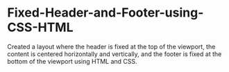 # Fixed-Header-and-Footer-using-CSS-HTML
Created a layout where the header is fixed at the top of the viewport, the content is centered horizontally and vertically, and the footer is fixed at the bottom of the viewport using HTML and CSS.
